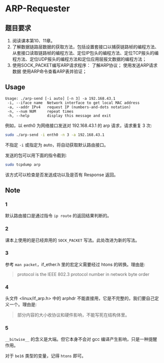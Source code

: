 # ARP-Requester

## 题目要求

1. 阅读课本第10、11章。
2. 了解数据链路层数据的获取方法，包括设置套接口以捕获链路帧的编程方法、从套接口读取链路帧的编程方法、定位IP包头的编程方法、定位TCP报头的编程方法、定位UDP报头的编程方法和定位应用层报文数据的编程方法；
3. 使用SOCK_PACKET编写ARP请求程序：
  了解ARP协议；
  使用发送ARP请求数据
  使用ARP命令查看ARP表并验证；

## Usage

```text
Usage: ./arp-send [-i auto] [-n 3] -a 192.168.43.1 
 -i, --iface name  Network interface to get local MAC address
 -a, --addr IPv4   request IP (numbers-and-dots notation)
 -n, --num NUM     repeat times
 -h, --help        display this message and exit
```

例如，以 enth0 为网络接口发送对 192.168.43.1 的 arp 请求，请求重复 3 次:

```bash
sudo ./arp-send -i enth0 -n 3 -a 192.168.43.1
```

不指定 `-i` 或指定为 auto，将自动获取默认路由接口。

发送的包可以用下面的指令截到:

```bash
sudo tcpdump arp
```

该方式可以检查是否发送成功以及是否有 Response 返回。

## Note

### 1

默认路由接口是通过指令 `ip route` 的返回结果判断的。

### 2

课本上使用的是已经弃用的 `SOCK_PACKET` 写法。此处改进为新的写法。

### 3

参考 `man packet`，if_ether.h 里的宏定义需要经过 htons 的转换。理由是:

> protocol is the IEEE 802.3 protocol number in network byte order

### 4

头文件 <linux/if_arp.h> 中的 arphdr 不能直接用，它是不完整的，我们要自己定义一个。理由是: 

> 部分内容的大小收协议和硬件影响，不能写死在结构体里。

### 5

`__bitwise__` 的含义是大端。但它本身不会对 gcc 编译产生影响，只是一种提醒作用。

对于 `be16` 类型的变量，记得 `htons` 即可。
